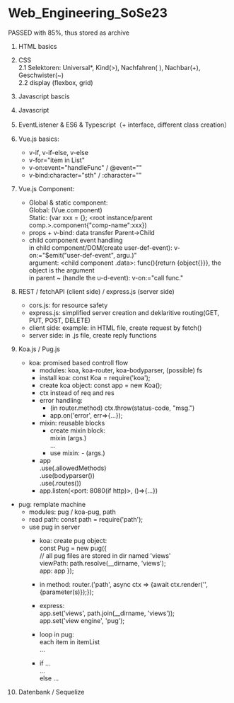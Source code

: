 # Web_Engineering_SoSe23
PASSED with 85%, thus stored as archive
1. HTML basics
2. CSS<br>
   2.1 Selektoren: Universal*, Kind(>), Nachfahren( ), Nachbar(+), Geschwister(~)<br>
   2.2 display (flexbox, grid)<br>
3. Javascript bascis
4. Javascript 
5. EventListener & ES6 & Typescript（+ interface, different class creation）

6. Vue.js basics: <br>
   - v-if, v-if-else, v-else<br>
   - v-for="item in List"<br>
   - v-on:event="handleFunc" / @event=""<br>
   - v-bind:character="sth" / :character=""<br>

7. Vue.js Component:<br>
   - Global & static component:<br>
   Global: (Vue.component) <br>
   Static: (var xxx = {}; <root instance/parent comp.>.component{"comp-name":xxx}) <br>
   - props + v-bind: data transfer Parent->Child <br>
   - child component event handling <br>
     in child component/DOM(create user-def-event): v-on:<event>="$emit("user-def-event", argu.)"<br>
     argument: <child component .data>: func(){return {object{}}}, the object is the argument <br>
     in parent ~ (handle the u-d-event): v-on:<u-d-event>="call func."

8. REST / fetchAPI (client side) / express.js (server side) <br>
   - cors.js: for resource safety
   - express.js: simplified server creation and deklaritive routing(GET, PUT, POST, DELETE) <br>
   - client side: example: in HTML file, create request by fetch() <br>
   - server side: in <app>.js file, create reply functions <br>

9. Koa.js / Pug.js
   - koa: promised based controll flow
      - modules: koa, koa-router, koa-bodyparser, (possible) fs
      - install koa: const Koa = require('koa');
      - create koa object: const app = new Koa();
      - ctx instead of req and res
      - error handling:
         - (in router.method) ctx.throw(status-code, "msg.")
         - app.on('error', err=>{...});
      - mixin: reusable blocks
         - create mixin block: <br>
           mixin <mixin-name> (args.) <br>
           <tab or blank>...
         - use mixin: - <mixin-name>(args.)
      - app<br>
        .use(<router>.allowedMethods)<br>
        .use(bodyparser())<br>
        .use(<router>.routes())<br>
      - app.listen(<port: 8080(if http)>, ()=>{...})
  - pug: remplate machine
       - modules: pug / koa-pug, path
       - read path: const path = require('path');
       - use pug in server
          - koa: create pug object: <br>
            const Pug = new pug({ <br>
               // all pug files are stored in dir named 'views' <br>
               viewPath: path.resolve(__dirname, 'views'); <br>
               app: app
            }); <br> 
          - in method: router.<method>('path', async ctx => {await ctx.render('<pug-file-name>', {parameter(s)});});
          - express:<br>
             app.set('views', path.join(__dirname, 'views')); <br>
             app.set('view engine', 'pug');<br>
   
          - loop in pug: <br>
                each item in itemList <br>
                  ... <br>
         - if ...<br>
              ...<br>
           else ...<br>
           
10. Datenbank / Sequelize
      
